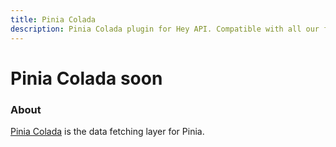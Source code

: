 ```yaml
---
title: Pinia Colada
description: Pinia Colada plugin for Hey API. Compatible with all our features.
---
```


<script setup lang="ts">
import FeatureStatus from '@components/FeatureStatus.vue';
</script>

# Pinia Colada <span data-soon>soon</span>

<FeatureStatus issueNumber=1242 name="Pinia Colada" />

### About

[Pinia Colada](https://pinia-colada.esm.dev) is the data fetching layer for Pinia.

<!--@include: ../../partials/sponsors.md-->
